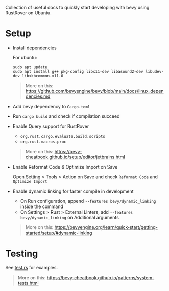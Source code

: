 Collection of useful docs to quickly start developing with bevy using RustRover on Ubuntu.

# Setup

- Install dependencies

  For ubuntu:

  ```
  sudo apt update
  sudo apt install g++ pkg-config libx11-dev libasound2-dev libudev-dev libxkbcommon-x11-0
  ```

  > More on this: https://github.com/bevyengine/bevy/blob/main/docs/linux_dependencies.md

- Add bevy dependency to `Cargo.toml`

- Run `cargo build` and check if compilation succeed

- Enable Query support for RustRover
    - `org.rust.cargo.evaluate.build.scripts`
    - `org.rust.macros.proc`

  > More on this: https://bevy-cheatbook.github.io/setup/editor/jetbrains.html

- Enable Reformat Code & Optimize Import on Save

  Open Setting > Tools > Action on Save and check `Reformat Code` and `Optimize Import`

- Enable dynamic linking for faster compile in development
    - On Run configuration, append `--features bevy/dynamic_linking` inside the command
    - On Settings > Rust > External Linters, add `--features bevy/dynamic_linking` on Additional arguments

  > More on this: https://bevyengine.org/learn/quick-start/getting-started/setup/#dynamic-linking

# Testing

See [test.rs](src/people/tests.rs) for examples.

> More on this: https://bevy-cheatbook.github.io/patterns/system-tests.html
